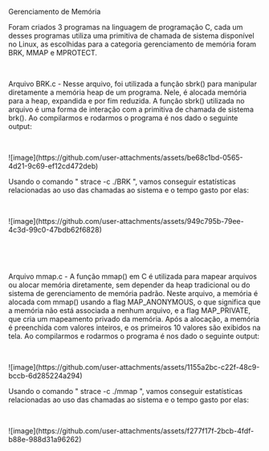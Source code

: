 
Gerenciamento de Memória

 Foram criados 3 programas na linguagem de programação C, cada um desses programas utiliza uma primitiva de chamada de sistema disponível no Linux, as escolhidas para a categoria gerenciamento de memória foram BRK, MMAP e MPROTECT.
<p>&nbsp;</p>

 Arquivo BRK.c - Nesse arquivo, foi utilizada a função sbrk() para manipular diretamente a memória heap de um programa. Nele, é alocada memória para a heap, expandida e por fim reduzida. A função sbrk() utilizada no arquivo é uma forma de interação com a primitiva de chamada de sistema brk(). Ao compilarmos e rodarmos o programa é nos dado o seguinte output:
<p>&nbsp;</p>
 ![image](https://github.com/user-attachments/assets/be68c1bd-0565-4d21-9c69-ef12cd472deb)
 
 Usando o comando " strace -c ./BRK ", vamos conseguir estatísticas relacionadas ao uso das chamadas ao sistema e o tempo gasto por elas: 
<p>&nbsp;</p>
![image](https://github.com/user-attachments/assets/949c795b-79ee-4c3d-99c0-47bdb62f6828)
<p>&nbsp;</p>
<p>&nbsp;</p>
Arquivo mmap.c - A função mmap() em C é utilizada para mapear arquivos ou alocar memória diretamente, sem depender da heap tradicional ou do sistema de gerenciamento de memória padrão. Neste arquivo, a memória é alocada com mmap() usando a flag MAP_ANONYMOUS, o que significa que a memória não está associada a nenhum arquivo, e a flag MAP_PRIVATE, que cria um mapeamento privado da memória. Após a alocação, a memória é preenchida com valores inteiros, e os primeiros 10 valores são exibidos na tela. Ao compilarmos e rodarmos o programa é nos dado o seguinte output:
<p>&nbsp;</p>
![image](https://github.com/user-attachments/assets/1155a2bc-c22f-48c9-bccb-6d285224a294)


 Usando o comando " strace -c ./mmap ", vamos conseguir estatísticas relacionadas ao uso das chamadas ao sistema e o tempo gasto por elas: 
<p>&nbsp;</p>
![image](https://github.com/user-attachments/assets/f277f17f-2bcb-4fdf-b88e-988d31a96262)


